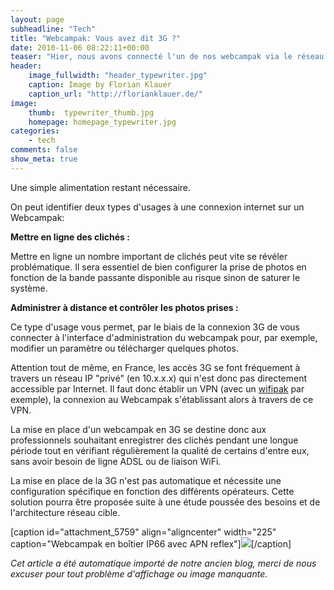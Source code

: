 ```yaml
---
layout: page
subheadline: "Tech"
title: "Webcampak: Vous avez dit 3G ?"
date: 2010-11-06 08:22:11+00:00
teaser: "Hier, nous avons connecté l'un de nos webcampak via le réseau 3G, avec pour objectif d'offrir une solution permettant de s'affranchir de toute connexion filaire."
header:
    image_fullwidth: "header_typewriter.jpg"
    caption: Image by Florian Klauer
    caption_url: "http://florianklauer.de/"
image:
    thumb:  typewriter_thumb.jpg
    homepage: homepage_typewriter.jpg
categories:
    - tech
comments: false
show_meta: true
---
```

Une simple alimentation restant nécessaire.

On peut identifier deux types d'usages à une connexion internet sur un Webcampak:

**Mettre en ligne des clichés :**

Mettre en ligne un nombre important de clichés peut vite se révéler problématique. Il sera essentiel de bien configurer la prise de photos en fonction de la bande passante disponible au risque sinon de saturer le système.

**Administrer à distance et contrôler les photos prises :**

Ce type d'usage vous permet, par le biais de la connexion 3G de vous connecter à l'interface d'administration du webcampak pour, par exemple, modifier un paramètre ou télécharger quelques photos.

Attention tout de même, en France, les accès 3G se font fréquement à travers un réseau IP "privé" (en 10.x.x.x) qui n'est donc pas directement accessible par Internet. Il faut donc établir un VPN (avec un [wifipak](http://boutique.infracom-france.com/wifipak-gestionnaire-dacces-universel-p-755.html) par exemple), la connexion au Webcampak s'établissant alors à travers de ce VPN.

La mise en place d'un webcampak en 3G se destine donc aux professionnels souhaitant enregistrer des clichés pendant une longue période tout en vérifiant régulièrement la qualité de certains d'entre eux, sans avoir besoin de ligne ADSL ou de liaison WiFi.

La mise en place de la 3G n'est pas automatique et nécessite une configuration spécifique en fonction des différents opérateurs. Cette solution pourra être proposée suite à une étude poussée des besoins et de l'architecture réseau cible.

[caption id="attachment_5759" align="aligncenter" width="225" caption="Webcampak en boîtier IP66 avec APN reflex"][![](http://infracom-france.com/blog2/wp-content/uploads/2010/10/webcampak2-225x300.jpg)](http://infracom-france.com/blog2/wp-content/uploads/2010/10/webcampak2.jpg)[/caption]

_Cet article a été automatique importé de notre ancien blog, merci de nous excuser pour tout problème d'affichage ou image manquante._
